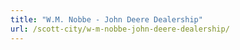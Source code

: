 ```yaml
---
title: "W.M. Nobbe - John Deere Dealership"
url: /scott-city/w-m-nobbe-john-deere-dealership/
---
```

